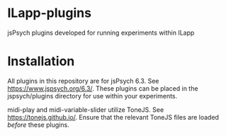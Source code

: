 # ILapp-plugins
jsPsych plugins developed for running experiments within ILapp

# Installation
All plugins in this repository are for jsPsych 6.3. See https://www.jspsych.org/6.3/. These plugins can be placed in the jspsych/plugins directory for use within your experiments.

midi-play and midi-variable-slider utilize ToneJS. See https://tonejs.github.io/. Ensure that the relevant ToneJS files are loaded *before* these plugins.
